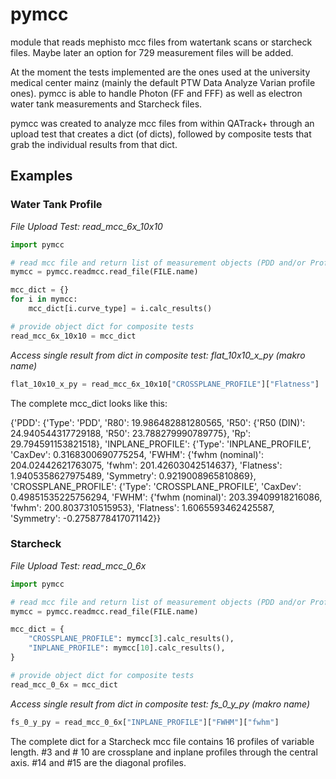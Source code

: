 # pymcc
module that reads mephisto mcc files from watertank scans or starcheck files. Maybe later an option for 729 measurement files will be added. 

At the moment the tests implemented are the ones used at the university medical center mainz (mainly the default PTW Data Analyze Varian profile ones). pymcc is able to handle Photon (FF and FFF) as well as electron water tank measurements and Starcheck files.

pymcc was created to analyze mcc files from within QATrack+ through an upload test that creates a dict (of dicts), followed by composite tests that grab the individual results from that dict.

## Examples

### Water Tank Profile
*File Upload Test: read_mcc_6x_10x10*
```Python
import pymcc

# read mcc file and return list of measurement objects (PDD and/or Profiles)
mymcc = pymcc.readmcc.read_file(FILE.name)

mcc_dict = {}
for i in mymcc:
    mcc_dict[i.curve_type] = i.calc_results()

# provide object dict for composite tests
read_mcc_6x_10x10 = mcc_dict
```

*Access single result from dict in composite test: flat_10x10_x_py (makro name)*
```Python
flat_10x10_x_py = read_mcc_6x_10x10["CROSSPLANE_PROFILE"]["Flatness"]
```

The complete mcc_dict looks like this:

{'PDD': {'Type': 'PDD', 'R80': 19.986482881280565, 'R50': {'R50 (DIN)': 24.940544317729188, 'R50': 23.788279990789775}, 'Rp': 29.794591153821518}, 
'INPLANE_PROFILE': {'Type': 'INPLANE_PROFILE', 'CaxDev': 0.3168300690775254, 'FWHM': {'fwhm (nominal)': 204.02442621763075, 'fwhm': 201.42603042514637}, 'Flatness': 1.9405358627975489, 'Symmetry': 0.9219008965810869}, 
'CROSSPLANE_PROFILE': {'Type': 'CROSSPLANE_PROFILE', 'CaxDev': 0.49851535225756294, 'FWHM': {'fwhm (nominal)': 203.39409918216086, 'fwhm': 200.8037310515953}, 'Flatness': 1.6065593462425587, 'Symmetry': -0.2758778417071142}}


### Starcheck
*File Upload Test: read_mcc_0_6x*
```Python
import pymcc

# read mcc file and return list of measurement objects (PDD and/or Profiles)
mymcc = pymcc.readmcc.read_file(FILE.name)

mcc_dict = {
    "CROSSPLANE_PROFILE": mymcc[3].calc_results(),
    "INPLANE_PROFILE": mymcc[10].calc_results(),
}

# provide object dict for composite tests
read_mcc_0_6x = mcc_dict
```
*Access single result from dict in composite test: fs_0_y_py (makro name)*
```Python
fs_0_y_py = read_mcc_0_6x["INPLANE_PROFILE"]["FWHM"]["fwhm"]
```

The complete dict for a Starcheck mcc file contains 16 profiles of variable length. #3 and # 10 are crossplane and inplane profiles through the central axis. #14 and #15 are the diagonal profiles.
